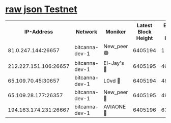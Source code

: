 [raw json Testnet](https://rpc-check.bcat.stavr.tech/bcat/rpc-bcat-result.json)
=


<table><tr><th>IP-Address</th><th>Network</th><th>Moniker</th><th>Latest Block Height</th><th>Earliest Block Height</th><th>Catching Up</th><th>Tx Index</th><th>Voting Power</th><th>Scan Time</th></tr><tr><td>81.0.247.144:26657</td><td>bitcanna-dev-1</td><td>New_peer 🟢</td><td>6405194</td><td>1</td><td>False</td><td>on</td><td>0</td><td>2024-02-12T09:17:40.840387697UTC</td></tr><tr><td>212.227.151.106:26657</td><td>bitcanna-dev-1</td><td>El-Jay's 🔴</td><td>6405195</td><td>4670391</td><td>False</td><td>on</td><td>2218164</td><td>2024-02-12T09:17:47.538139029UTC</td></tr><tr><td>65.109.70.45:30657</td><td>bitcanna-dev-1</td><td>L0vd 🔴</td><td>6405194</td><td>4828155</td><td>False</td><td>on</td><td>307920</td><td>2024-02-12T09:17:41.179466995UTC</td></tr><tr><td>65.109.28.177:26357</td><td>bitcanna-dev-1</td><td>New_peer 🔴</td><td>6405195</td><td>4952911</td><td>False</td><td>on</td><td>2237067</td><td>2024-02-12T09:17:47.883354794UTC</td></tr><tr><td>194.163.174.231:26667</td><td>bitcanna-dev-1</td><td>AVIAONE 🔴</td><td>6405196</td><td>6398881</td><td>False</td><td>on</td><td>1949865</td><td>2024-02-12T09:17:52.393222170UTC</td></tr></table>